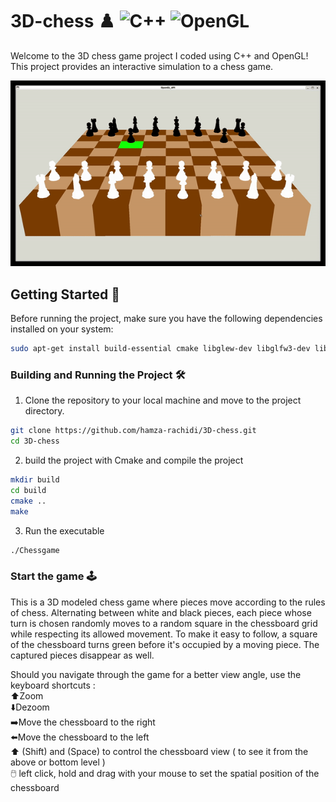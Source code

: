 # 3D-chess ♟️ ![C++](https://img.shields.io/badge/language-C++-blue) ![OpenGL](https://img.shields.io/badge/graphics-OpenGL-brightgreen)
Welcome to the 3D chess game project I coded using C++ and OpenGL! This project provides an interactive simulation to a chess game.

![Demo](animation.gif)
## Getting Started 💼
Before running the project,  make sure you have the following dependencies installed on your system:
```bash
sudo apt-get install build-essential cmake libglew-dev libglfw3-dev libglm-dev libglu1-mesa-dev libgl-dev libxrandr-dev libxi-dev libxinerama-dev libx11-dev
```

### Building and Running the Project 🛠️
1. Clone the repository to your local machine and move to the project directory.
```bash
git clone https://github.com/hamza-rachidi/3D-chess.git
cd 3D-chess
```
2. build the project with Cmake and compile the project
```bash
mkdir build
cd build
cmake ..
make
```
3. Run the executable
```bash
./Chessgame
```

### Start the game 🕹️
This is a 3D modeled chess game where pieces move according to the rules of chess. Alternating between white and black pieces, each piece whose turn is chosen randomly moves to a random square in the chessboard grid while respecting its allowed movement. To make it easy to follow, a square of the chessboard turns green before it's occupied by a moving piece. The captured pieces disappear as well.

Should you navigate through the game for a better view angle, use the keyboard shortcuts :<br> 
⬆️Zoom <br>
⬇️Dezoom <br>
➡️Move the chessboard to the right <br>
⬅️Move the chessboard to the left <br>
⬆ (Shift) and (Space) to control the chessboard view ( to see it from the above or bottom level ) <br>
🖱️ left click, hold and drag with your mouse to set the spatial position of the chessboard 


